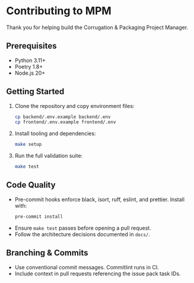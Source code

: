 # Contributing to MPM

Thank you for helping build the Corrugation & Packaging Project Manager.

## Prerequisites
- Python 3.11+
- Poetry 1.8+
- Node.js 20+

## Getting Started
1. Clone the repository and copy environment files:
   ```bash
   cp backend/.env.example backend/.env
   cp frontend/.env.example frontend/.env
   ```
2. Install tooling and dependencies:
   ```bash
   make setup
   ```
3. Run the full validation suite:
   ```bash
   make test
   ```

## Code Quality
- Pre-commit hooks enforce black, isort, ruff, eslint, and prettier. Install with:
  ```bash
  pre-commit install
  ```
- Ensure `make test` passes before opening a pull request.
- Follow the architecture decisions documented in `docs/`.

## Branching & Commits
- Use conventional commit messages. Commitlint runs in CI.
- Include context in pull requests referencing the issue pack task IDs.
